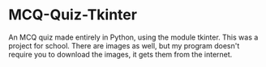 # MCQ-Quiz-Tkinter
An MCQ quiz made entirely in Python, using the module tkinter. This was a project for school. There are images as well, but my program doesn't require you to download the images, it gets them from the internet.
